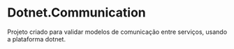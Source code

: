 # Dotnet.Communication
Projeto criado para validar modelos de comunicação entre serviços, usando a plataforma dotnet.
